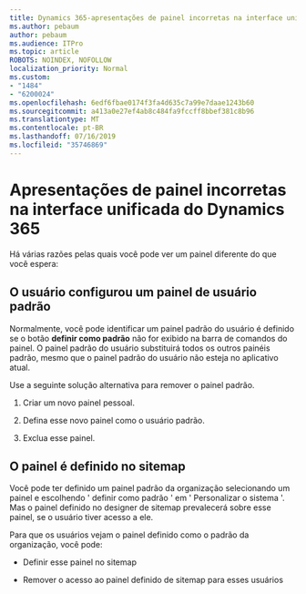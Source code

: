 ```yaml
---
title: Dynamics 365-apresentações de painel incorretas na interface unificada do Dynamics 365
ms.author: pebaum
author: pebaum
ms.audience: ITPro
ms.topic: article
ROBOTS: NOINDEX, NOFOLLOW
localization_priority: Normal
ms.custom:
- "1484"
- "6200024"
ms.openlocfilehash: 6edf6fbae0174f3fa4d635c7a99e7daae1243b60
ms.sourcegitcommit: a413a0e27ef4ab8c484fa9fccff8bbef381c8b96
ms.translationtype: MT
ms.contentlocale: pt-BR
ms.lasthandoff: 07/16/2019
ms.locfileid: "35746869"
---
```

# <a name="wrong-dashboard-shows-in-dynamics-365-unified-interface"></a>Apresentações de painel incorretas na interface unificada do Dynamics 365

Há várias razões pelas quais você pode ver um painel diferente do que você espera:

## <a name="the-user-has-set-a-user-default-dashboard"></a>O usuário configurou um painel de usuário padrão 

Normalmente, você pode identificar um painel padrão do usuário é definido se o botão **definir como padrão** não for exibido na barra de comandos do painel. O painel padrão do usuário substituirá todos os outros painéis padrão, mesmo que o painel padrão do usuário não esteja no aplicativo atual.

Use a seguinte solução alternativa para remover o painel padrão.

1. Criar um novo painel pessoal.

2. Defina esse novo painel como o usuário padrão.

3. Exclua esse painel.

## <a name="the-dashboard-is-set-in-the-sitemap"></a>O painel é definido no sitemap

Você pode ter definido um painel padrão da organização selecionando um painel e escolhendo ' definir como padrão ' em ' Personalizar o sistema '. Mas o painel definido no designer de sitemap prevalecerá sobre esse painel, se o usuário tiver acesso a ele.

Para que os usuários vejam o painel definido como o padrão da organização, você pode:

* Definir esse painel no sitemap

* Remover o acesso ao painel definido de sitemap para esses usuários
